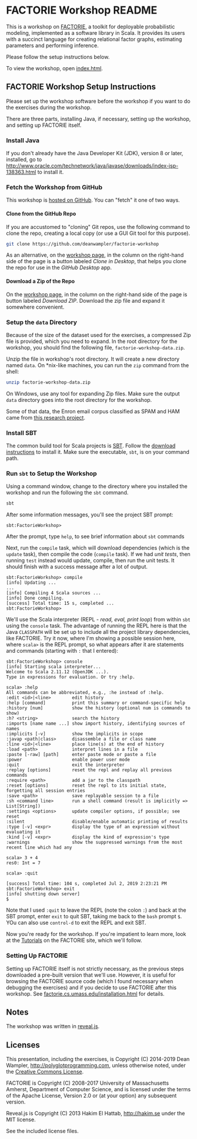 # FACTORIE Workshop README

This is a workshop on [FACTORIE](http://factorie.cs.umass.edu/index.html), a toolkit for deployable probabilistic modeling, implemented as a software library in Scala. It provides its users with a succinct language for creating relational factor graphs, estimating parameters and performing inference.

Please follow the setup instructions below.

To view the workshop, open [index.html](index.html).

## FACTORIE Workshop Setup Instructions

Please set up the workshop software before the workshop if you want to do the exercises during the workshop.

There are three parts, installing Java, if necessary, setting up the workshop, and setting up FACTORIE itself.

### Install Java

If you don't already have the Java Developer Kit (JDK), version 8 or later, installed, go to <http://www.oracle.com/technetwork/java/javase/downloads/index-jsp-138363.html> to install it.

### Fetch the Workshop from GitHub

This workshop is [hosted on GitHub](https://github.com/deanwampler/factorie-workshop). You can "fetch" it one of two ways.

#### Clone from the GitHub Repo

If you are accustomed to "cloning" Git repos, use the following command to clone the repo, creating a local copy (or use a GUI Git tool for this purpose).

```bash
git clone https://github.com/deanwampler/factorie-workshop
```

As an alternative, on the [workshop page](https://github.com/deanwampler/factorie-workshop), in the column on the right-hand side of the page is a button labeled *Clone in Desktop*, that helps you clone the repo for use in the *GitHub Desktop* app.

#### Download a Zip of the Repo

On the [workshop page](https://github.com/deanwampler/factorie-workshop), in the column on the right-hand side of the page is button labeled *Download ZIP*. Download the zip file and expand it somewhere convenient.

### Setup the `data` Directory

Because of the size of the dataset used for the exercises, a compressed Zip file is provided, which you need to expand. In the root directory for the workshop, you should find the following file, `factorie-workshop-data.zip`.

Unzip the file in workshop's root directory. It will create a new directory named `data`. On *nix-like machines, you can run the `zip` command from the shell:

```bash
unzip factorie-workshop-data.zip
```

On Windows, use any tool for expanding Zip files. Make sure the output `data` directory goes into the root directory for the workshop.

Some of that data, the Enron email corpus classified as SPAM and HAM came from [this research project](http://www.aueb.gr/users/ion/data/enron-spam/).

### Install SBT

The common build tool for Scala projects is [SBT](https://www.scala-sbt.org/). Follow the [download instructions](https://www.scala-sbt.org/download.html) to install it. Make sure the executable, `sbt`, is on your command path.

### Run `sbt` to Setup the Workshop

Using a command window, change to the directory where you installed the workshop and run the following the `sbt` command.

```bash
sbt
```

After some information messages, you'll see the project SBT prompt:

```
sbt:FactorieWorkshop>
```

After the prompt, type `help`, to see brief information about `sbt` commands

Next, run the `compile` task, which will download dependencies (which is the `update` task), then compile the code (`compile` task). If we had _unit tests_, then running `test` instead would update, compile, then run the unit tests. It should finish with a success message after a lot of output.

```
sbt:FactorieWorkshop> compile
[info] Updating ...
...
[info] Compiling 4 Scala sources ...
[info] Done compiling.
[success] Total time: 15 s, completed ...
sbt:FactorieWorkshop>
```

We'll use the Scala interpreter (REPL - _read, eval, print loop_) from within `sbt` using the `console` task. The advantage of running the REPL here is that the Java `CLASSPATH` will be set up to include all the project library dependencies, like FACTORIE. Try it now, where I'm showing a possible session here, where `scala>` is the REPL prompt, so what appears after it are statements and commands (starting with `:` that I entered):

```
sbt:FactorieWorkshop> console
[info] Starting scala interpreter...
Welcome to Scala 2.11.12 (OpenJDK ...).
Type in expressions for evaluation. Or try :help.

scala> :help
All commands can be abbreviated, e.g., :he instead of :help.
:edit <id>|<line>        edit history
:help [command]          print this summary or command-specific help
:history [num]           show the history (optional num is commands to show)
:h? <string>             search the history
:imports [name name ...] show import history, identifying sources of names
:implicits [-v]          show the implicits in scope
:javap <path|class>      disassemble a file or class name
:line <id>|<line>        place line(s) at the end of history
:load <path>             interpret lines in a file
:paste [-raw] [path]     enter paste mode or paste a file
:power                   enable power user mode
:quit                    exit the interpreter
:replay [options]        reset the repl and replay all previous commands
:require <path>          add a jar to the classpath
:reset [options]         reset the repl to its initial state, forgetting all session entries
:save <path>             save replayable session to a file
:sh <command line>       run a shell command (result is implicitly => List[String])
:settings <options>      update compiler options, if possible; see reset
:silent                  disable/enable automatic printing of results
:type [-v] <expr>        display the type of an expression without evaluating it
:kind [-v] <expr>        display the kind of expression's type
:warnings                show the suppressed warnings from the most recent line which had any

scala> 3 + 4
res0: Int = 7

scala> :quit

[success] Total time: 104 s, completed Jul 2, 2019 2:23:21 PM
sbt:FactorieWorkshop> exit
[info] shutting down server]
$
```
Note that I used `:quit` to leave the REPL (note the colon `:`) and back at the SBT prompt, enter `exit` to quit SBT, taking me back to the `bash` prompt `$`. YOu can also use `control-d` to exit the REPL and exit SBT.

Now you're ready for the workshop. If you're impatient to learn more, look at the [Tutorials](http://factorie.cs.umass.edu/tutorials.html) on the FACTORIE site, which we'll follow.

### Setting Up FACTORIE

Setting up FACTORIE itself is not strictly necessary, as the previous steps downloaded a pre-built version that we'll use. However, it is useful for browsing the FACTORIE source code (which I found necessary when debugging the exercises) and if you decide to use FACTORIE after this workshop. See [factorie.cs.umass.edu/installation.html](http://factorie.cs.umass.edu/installation.html) for details.

## Notes

The workshop was written in [reveal.js](http://lab.hakim.se/reveal-js/).

## Licenses

This presentation, including the exercises, is Copyright (C) 2014-2019 Dean Wampler, http://polyglotprogramming.com, unless otherwise noted, under the [Creative Commons License](http://creativecommons.org/licenses/by/3.0/).

FACTORIE is Copyright (C) 2008-2017 University of Massachusetts
Amherst, Department of Computer Science, and is licensed under the
terms of the Apache License, Version 2.0 or (at your option)
any subsequent version.

Reveal.js is Copyright (C) 2013 Hakim El Hattab, http://hakim.se under the MIT license.

See the included license files.
